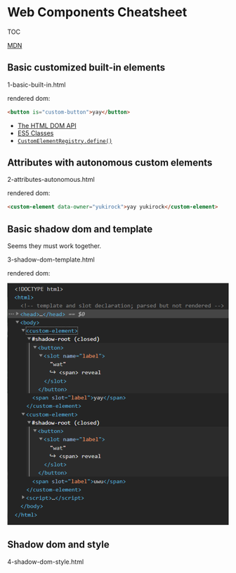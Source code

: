 # Web Components Cheatsheet

TOC

[MDN](https://developer.mozilla.org/en-US/docs/Web/Web_Components)

## Basic customized built-in elements

1-basic-built-in.html

rendered dom:

```html
<button is="custom-button">yay</button>
```

- [The HTML DOM API](https://developer.mozilla.org/en-US/docs/Web/API/HTML_DOM_API)
- [ES5 Classes](https://developer.mozilla.org/en-US/docs/Web/JavaScript/Reference/Classes)
- [`CustomElementRegistry.define()`](https://developer.mozilla.org/en-US/docs/Web/API/CustomElementRegistry/define)

## Attributes with autonomous custom elements

2-attributes-autonomous.html

rendered dom:

```html
<custom-element data-owner="yukirock">yay yukirock</custom-element>
```

## Basic shadow dom and template

Seems they must work together.

3-shadow-dom-template.html

rendered dom:

![](shadowroot-template.png)

## Shadow dom and style

4-shadow-dom-style.html
